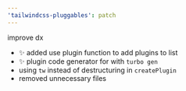 ```yaml
---
'tailwindcss-pluggables': patch
---
```


improve dx

- ✨ added use plugin function to add plugins to list
- ✨ plugin code generator for with `turbo gen`
- using `tw` instead of destructuring in `createPlugin`
- removed unnecessary files
